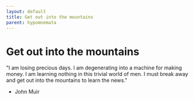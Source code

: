 ```yaml
---
layout: default
title: Get out into the mountains
parent: hypomnemata
---
```

# Get out into the mountains

"I am losing precious days. I am degenerating into a machine for making money. I am learning nothing in this trivial world of men. I must break away and get out into the mountains to learn the news."

- John Muir